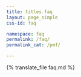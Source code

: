 ```yaml
---
title: titles.faq
layout: page_simple
css-id: faq

namespace: faq
permalink: /faq/
permalink_cat: /pmf/

---
```

{% translate_file faq.md %}
